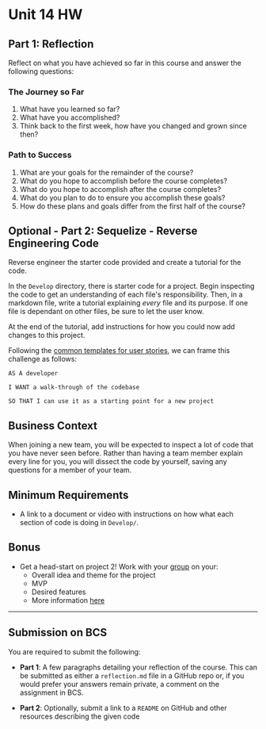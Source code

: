 # Unit 14 HW

## Part 1: Reflection

Reflect on what you have achieved so far in this course and answer the following questions:

### The Journey so Far

1. What have you learned so far?
2. What have you accomplished?
3. Think back to the first week, how have you changed and grown since then?

### Path to Success

1. What are your goals for the remainder of the course?
2. What do you hope to accomplish before the course completes?
3. What do you hope to accomplish after the course completes?
4. What do you plan to do to ensure you accomplish these goals?
5. How do these plans and goals differ from the first half of the course?

## Optional - Part 2: Sequelize - Reverse Engineering Code

Reverse engineer the starter code provided and create a tutorial for the code.

In the `Develop` directory, there is starter code for a project. Begin inspecting the code to get an understanding of each file's responsibility. Then, in a markdown file, write a tutorial explaining _every_ file and its purpose. If one file is dependant on other files, be sure to let the user know.

At the end of the tutorial, add instructions for how you could now add changes to this project.

Following the [common templates for user stories](https://en.wikipedia.org/wiki/User_story#Common_templates), we can frame this challenge as follows:

```
AS A developer

I WANT a walk-through of the codebase

SO THAT I can use it as a starting point for a new project
```

## Business Context

When joining a new team, you will be expected to inspect a lot of code that you have never seen before. Rather than having a team member explain every line for you, you will dissect the code by yourself, saving any questions for a member of your team.

## Minimum Requirements

- A link to a document or video with instructions on how what each section of code is doing in `Develop/`.

## Bonus

- Get a head-start on project 2! Work with your [group](../../15-project-2-part-1/groups.md) on your:
  - Overall idea and theme for the project
  - MVP
  - Desired features
  - More information [here](../../15-project-2-part-1/hw/README.md)

---

## Submission on BCS

You are required to submit the following:

- **Part 1**: A few paragraphs detailing your reflection of the course. This can be submitted as either a `reflection.md` file in a GitHub repo or, if you would prefer your answers remain private, a comment on the assignment in BCS.

- **Part 2**: Optionally, submit a link to a `README` on GitHub and other resources describing the given code
